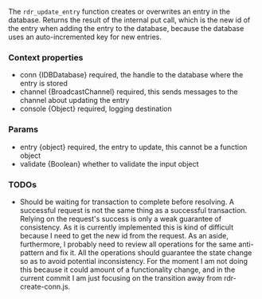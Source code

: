 The `rdr_update_entry` function creates or overwrites an entry in the database. Returns the result of the internal put call, which is the new id of the entry when adding the entry to the database, because the database uses an auto-incremented key for new entries.

### Context properties
* conn {IDBDatabase} required, the handle to the database where the entry is stored
* channel {BroadcastChannel} required, this sends messages to the channel about updating the entry
* console {Object} required, logging destination

### Params
* entry {object} required, the entry to update, this cannot be a function object
* validate {Boolean} whether to validate the input object

### TODOs
* Should be waiting for transaction to complete before resolving. A successful request is not the same thing as a successful transaction. Relying on the request's success is only a weak guarantee of consistency. As it is currently implemented this is kind of difficult because I need to get the new id from the request. As an aside, furthermore, I probably need to review all operations for the same anti-pattern and fix it. All the operations should guarantee the state change so as to avoid potential inconsistency. For the moment I am not doing this because it could amount of a functionality change, and in the current commit I am just focusing on the transition away from rdr-create-conn.js.
